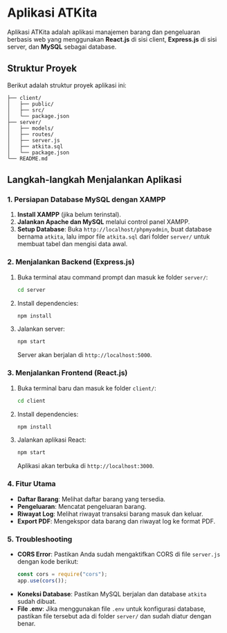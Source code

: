 # Aplikasi ATKita

Aplikasi ATKita adalah aplikasi manajemen barang dan pengeluaran berbasis web yang menggunakan **React.js** di sisi client, **Express.js** di sisi server, dan **MySQL** sebagai database.

## Struktur Proyek
Berikut adalah struktur proyek aplikasi ini:

```
├── client/
│   ├── public/
│   ├── src/
│   └── package.json
├── server/
│   ├── models/
│   ├── routes/
│   ├── server.js
│   ├── atkita.sql
│   └── package.json
└── README.md
```

## Langkah-langkah Menjalankan Aplikasi

### 1. Persiapan Database MySQL dengan XAMPP

1.  **Install XAMPP** (jika belum terinstal).
2.  **Jalankan Apache dan MySQL** melalui control panel XAMPP.
3.  **Setup Database**: Buka `http://localhost/phpmyadmin`, buat database bernama `atkita`, lalu impor file `atkita.sql` dari folder `server/` untuk membuat tabel dan mengisi data awal.

### 2. Menjalankan Backend (Express.js)

1.  Buka terminal atau command prompt dan masuk ke folder `server/`:
    ```bash
    cd server
    ```
2.  Install dependencies:
    ```bash
    npm install
    ```
3.  Jalankan server:
    ```bash
    npm start
    ```
    Server akan berjalan di `http://localhost:5000`.

### 3. Menjalankan Frontend (React.js)

1.  Buka terminal baru dan masuk ke folder `client/`:
    ```bash
    cd client
    ```
2.  Install dependencies:
    ```bash
    npm install
    ```
3.  Jalankan aplikasi React:
    ```bash
    npm start
    ```
    Aplikasi akan terbuka di `http://localhost:3000`.

### 4. Fitur Utama
-   **Daftar Barang**: Melihat daftar barang yang tersedia.
-   **Pengeluaran**: Mencatat pengeluaran barang.
-   **Riwayat Log**: Melihat riwayat transaksi barang masuk dan keluar.
-   **Export PDF**: Mengekspor data barang dan riwayat log ke format PDF.

### 5. Troubleshooting
-   **CORS Error**: Pastikan Anda sudah mengaktifkan CORS di file `server.js` dengan kode berikut:
    ```javascript
    const cors = require("cors");
    app.use(cors());
    ```
-   **Koneksi Database**: Pastikan MySQL berjalan dan database `atkita` sudah dibuat.
-   **File .env**: Jika menggunakan file `.env` untuk konfigurasi database, pastikan file tersebut ada di folder `server/` dan sudah diatur dengan benar.
